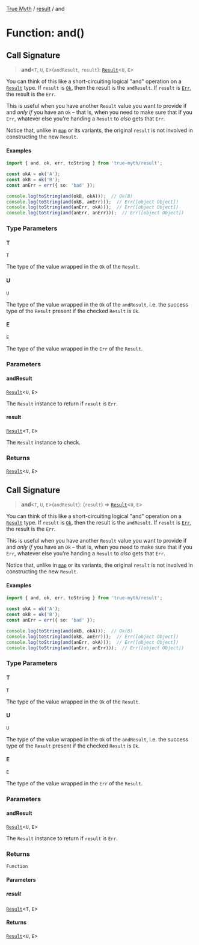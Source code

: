 [True Myth](../../index.md) / [result](../index.md) / and

# Function: and()

## Call Signature

> **and**\<`T`, `U`, `E`\>(`andResult`, `result`): [`Result`](../classes/Result.md)\<`U`, `E`\>

You can think of this like a short-circuiting logical "and" operation on a
[`Result`](../classes/Result.md) type. If `result` is [`Ok`](../interfaces/Ok.md), then the result is the
`andResult`. If `result` is [`Err`](../interfaces/Err.md), the result is the `Err`.

This is useful when you have another `Result` value you want to provide if and
*only if* you have an `Ok` – that is, when you need to make sure that if you
`Err`, whatever else you're handing a `Result` to *also* gets that `Err`.

Notice that, unlike in [`map`](#map) or its variants, the original `result` is
not involved in constructing the new `Result`.

#### Examples

```ts
import { and, ok, err, toString } from 'true-myth/result';

const okA = ok('A');
const okB = ok('B');
const anErr = err({ so: 'bad' });

console.log(toString(and(okB, okA)));  // Ok(B)
console.log(toString(and(okB, anErr)));  // Err([object Object])
console.log(toString(and(anErr, okA)));  // Err([object Object])
console.log(toString(and(anErr, anErr)));  // Err([object Object])
```

### Type Parameters

#### T

`T`

The type of the value wrapped in the `Ok` of the `Result`.

#### U

`U`

The type of the value wrapped in the `Ok` of the `andResult`,
                 i.e. the success type of the `Result` present if the checked
                 `Result` is `Ok`.

#### E

`E`

The type of the value wrapped in the `Err` of the `Result`.

### Parameters

#### andResult

[`Result`](../classes/Result.md)\<`U`, `E`\>

The `Result` instance to return if `result` is `Err`.

#### result

[`Result`](../classes/Result.md)\<`T`, `E`\>

The `Result` instance to check.

### Returns

[`Result`](../classes/Result.md)\<`U`, `E`\>

## Call Signature

> **and**\<`T`, `U`, `E`\>(`andResult`): (`result`) => [`Result`](../classes/Result.md)\<`U`, `E`\>

You can think of this like a short-circuiting logical "and" operation on a
[`Result`](../classes/Result.md) type. If `result` is [`Ok`](../interfaces/Ok.md), then the result is the
`andResult`. If `result` is [`Err`](../interfaces/Err.md), the result is the `Err`.

This is useful when you have another `Result` value you want to provide if and
*only if* you have an `Ok` – that is, when you need to make sure that if you
`Err`, whatever else you're handing a `Result` to *also* gets that `Err`.

Notice that, unlike in [`map`](#map) or its variants, the original `result` is
not involved in constructing the new `Result`.

#### Examples

```ts
import { and, ok, err, toString } from 'true-myth/result';

const okA = ok('A');
const okB = ok('B');
const anErr = err({ so: 'bad' });

console.log(toString(and(okB, okA)));  // Ok(B)
console.log(toString(and(okB, anErr)));  // Err([object Object])
console.log(toString(and(anErr, okA)));  // Err([object Object])
console.log(toString(and(anErr, anErr)));  // Err([object Object])
```

### Type Parameters

#### T

`T`

The type of the value wrapped in the `Ok` of the `Result`.

#### U

`U`

The type of the value wrapped in the `Ok` of the `andResult`,
                 i.e. the success type of the `Result` present if the checked
                 `Result` is `Ok`.

#### E

`E`

The type of the value wrapped in the `Err` of the `Result`.

### Parameters

#### andResult

[`Result`](../classes/Result.md)\<`U`, `E`\>

The `Result` instance to return if `result` is `Err`.

### Returns

`Function`

#### Parameters

##### result

[`Result`](../classes/Result.md)\<`T`, `E`\>

#### Returns

[`Result`](../classes/Result.md)\<`U`, `E`\>

